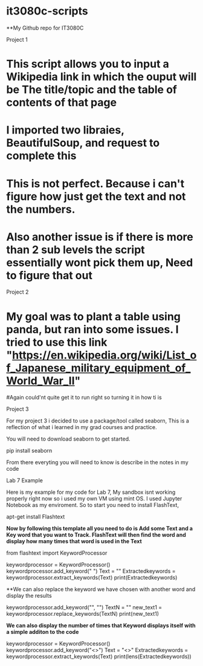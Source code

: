 # it3080c-scripts


**My Github repo for IT3080C

Project 1

# This script allows you to input a Wikipedia link in which the ouput will be The title/topic and the table of contents of that page
# I imported two libraies, BeautifulSoup, and request to complete this
# This is not perfect. Because i can't figure how just get the text and not the numbers.
# Also another issue is if there is more than 2 sub levels the script essentially wont pick them up, Need to figure that out

Project 2
    
# My goal was to plant a table using panda, but ran into some issues. I tried to use this link "https://en.wikipedia.org/wiki/List_of_Japanese_military_equipment_of_World_War_II"
#Again could'nt quite get it to run right so turning it in how ti is


Project 3

For my project 3 i decided to use a package/tool called seaborn, This is a reflection of what i learned in my grad courses and practice.

You will need to download seaborn to get started.

pip install seaborn

From there everyting you will need to know is describe in the notes in my code




















Lab 7 Example 

Here is my example for my code for Lab 7, My sandbox isnt working properly right now so i used my own VM using mint OS. I used Jupyter Notebook as my enviroment. So to start you need to install FlashText,

apt-get install Flashtext

**Now by following this template all you need to do is Add some Text and a Key word that you want to Track. FlashText will then find the word and display how many times that word is used in the Text**


from flashtext import KeywordProcessor

keywordprocessor = KeywordProcessor()
keywordprocessor.add_keyword(" <word> ")
Text = "<Words or sentences>"
Extractedkeywords = keywordprocessor.extract_keywords(Text)
print(Extractedkeywords)
  
  **We can also replace the keyword we have chosen with another word and display the results
  
  keywordprocessor.add_keyword("<Word>", "<Replacement>")
TextN = "<words or Sentence>"
new_text1 = keywordprocessor.replace_keywords(TextN)
print(new_text1)
  
  **We can also display the number of times that Keyword displays itself with a simple additon to the code**
  
  keywordprocessor = KeywordProcessor()
keywordprocessor.add_keyword("<>")
Text = "<>"
Extractedkeywords = keywordprocessor.extract_keywords(Text)
print(lens(Extractedkeywords))
